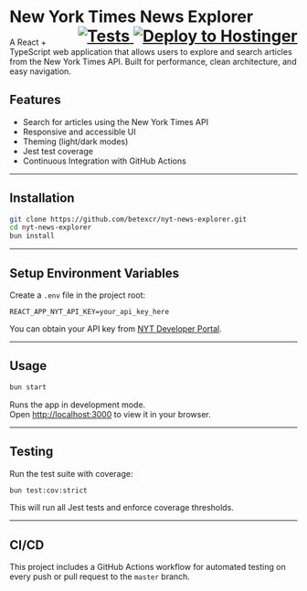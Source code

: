 <h1>
  New York Times News Explorer
  <span style="float: right;">
    <a href="https://github.com/betexcr/nyt-news-explorer/actions/workflows/test.yml">
      <img src="https://github.com/betexcr/nyt-news-explorer/actions/workflows/test.yml/badge.svg" alt="Tests" />
    </a>
    <a href="https://github.com/betexcr/nyt-news-explorer/actions/workflows/deploy.yml">
      <img src="https://github.com/betexcr/nyt-news-explorer/actions/workflows/deploy.yml/badge.svg" alt="Deploy to Hostinger" />
    </a>
  </span>
</h1>

<p>
A React + TypeScript web application that allows users to explore and search articles from the New York Times API. Built for performance, clean architecture, and easy navigation.
</p>

## **Features**
- Search for articles using the New York Times API
- Responsive and accessible UI
- Theming (light/dark modes)
- Jest test coverage
- Continuous Integration with GitHub Actions

---

## **Installation**

```bash
git clone https://github.com/betexcr/nyt-news-explorer.git
cd nyt-news-explorer
bun install
```

---

## **Setup Environment Variables**

Create a `.env` file in the project root:

```env
REACT_APP_NYT_API_KEY=your_api_key_here
```

You can obtain your API key from [NYT Developer Portal](https://developer.nytimes.com/).

---

## **Usage**

```bash
bun start
```
Runs the app in development mode.  
Open [http://localhost:3000](http://localhost:3000) to view it in your browser.

---

## **Testing**

Run the test suite with coverage:

```bash
bun test:cov:strict
```

This will run all Jest tests and enforce coverage thresholds.

---

## **CI/CD**

This project includes a GitHub Actions workflow for automated testing on every push or pull request to the `master` branch.
